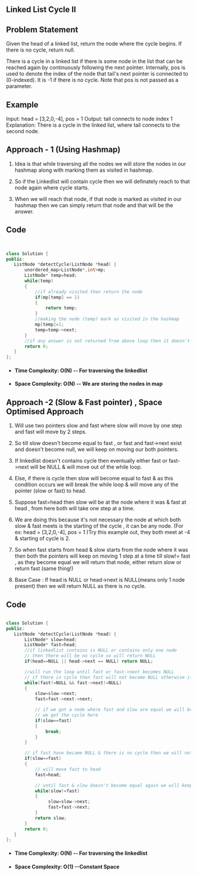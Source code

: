 ## Linked List Cycle II

## Problem Statement

Given the head of a linked list, return the node where the cycle begins. If there is no cycle, return null.

There is a cycle in a linked list if there is some node in the list that can be reached again by continuously following the next pointer. Internally, pos is used to denote the index of the node that tail's next pointer is connected to (0-indexed). It is -1 if there is no cycle. Note that pos is not passed as a parameter.

## Example

Input: head = [3,2,0,-4], pos = 1
Output: tail connects to node index 1
Explanation: There is a cycle in the linked list, where tail connects to the second node.


## Approach - 1 (Using Hashmap)

 1. Idea is that while traversing all the nodes we will store the nodes in our hashmap along with marking them as visited in hashmap.

 2. So if the Linkedlist will contain cycle then we will definately reach to that node again where cycle starts.

 3. When we will reach that node, if that node is marked as visited in our hashmap then we can simply return that node and that will be the answer.


 ## Code
 
 ```cpp
 

class Solution {
public:
    ListNode *detectCycle(ListNode *head) {
        unordered_map<ListNode*,int>mp;
        ListNode* temp=head;
        while(temp)
        {
            //if already visited then return the node
            if(mp[temp] == 1)
            {
                return temp;
            }
            //making the node (temp) mark as visited in the hashmap
            mp[temp]=1;
            temp=temp->next;
        }
        //if any answer is not returned from above loop then it doesn't contain cycle so return NULL
        return 0;
    }
};

 ```


- #### Time Complexity: O(N)    -- For traversing the linkedlist

- #### Space Complexity: O(N)   -- We are storing the nodes in map




## Approach -2 (Slow & Fast pointer) , Space Optimised Approach

1. Will use two pointers slow and fast where slow will move by one step and fast will move by 2 steps.

2. So till slow doesn't become equal to fast , or fast and fast->next exist and doesn't become null, we will keep on moving our both pointers.

3. If linkedlist doesn't contains cycle then eventually either fast or fast->next will be NULL & will move out of the while loop.

4. Else, if there is cycle then slow will become equal to fast & as this condition occurs we will break the while loop & will move any of the pointer (slow or fast) to head.

5. Suppose fast=head then slow will be at the node where it was & fast at head , from here both will take one step at a time.

6. We are doing this because it's not necessary the node at which both slow & fast meets is the starting of the cycle , it can be any node. (For ex: head = [3,2,0,-4], pos = 1 )Try this example out, they both meet at -4 & starting of cycle is 2.

7. So when fast starts from head & slow starts from the node where it was then both the pointers will keep on moving 1 step at a time till slow!= fast , as they become equal we will return that node, either return slow or return fast (same thing!)

8. Base Case : If head is NULL or head->next is NULL(means only 1 node present) then we will return NULL as there is no cycle.


 ## Code
 
 ```cpp

class Solution {
public:
    ListNode *detectCycle(ListNode *head) {
        ListNode* slow=head;
        ListNode* fast=head;
        //if linkedlist contains is NULL or contains only one node
        // then there will be no cycle so will return NULL
        if(head==NULL || head->next == NULL) return NULL;

        //will run the loop until fast or fast->next becomes NULL 
        // if there is cycle then fast will not become NULL otherwise it will become NULL
        while(fast!=NULL && fast->next!=NULL)
        {
            slow=slow->next;
            fast=fast->next->next;

            // if we got a node where fast and slow are equal we will break the loop
            // we got the cycle here
            if(slow==fast)
            {
                break;
            }
        }

        // if fast have became NULL & there is no cycle then we will not go inside this condition
        if(slow==fast)
        {
            // will move fast to head
            fast=head;

            // until fast & slow doesn't become equal again we will keep the moving one step at a time
            while(slow!=fast) 
            {
                 slow=slow->next;
                 fast=fast->next;
            }
            return slow;
        }
        return 0;
    }
};

```

- #### Time Complexity: O(N)    -- For traversing the linkedlist

- #### Space Complexity: O(1)   --Constant Space

